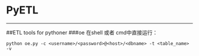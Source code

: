 # PyETL
***
##ETL tools for pythoner
###oe
在shell 或者 cmd中直接运行：

`python oe.py -c <username>/<password>@<host>/<dbname> -t <table_name> -v`

